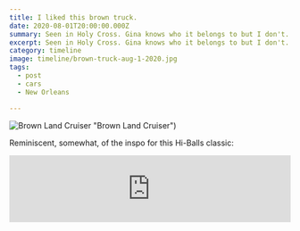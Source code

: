 ```yaml
---
title: I liked this brown truck.
date: 2020-08-01T20:00:00.000Z
summary: Seen in Holy Cross. Gina knows who it belongs to but I don't.
excerpt: Seen in Holy Cross. Gina knows who it belongs to but I don't.
category: timeline
image: timeline/brown-truck-aug-1-2020.jpg
tags:
  - post 
  - cars
  - New Orleans

---
```


![Brown Land Cruiser](/static/img/timeline/cars/brown-truck-aug-1-2020.jpg) "Brown Land Cruiser")

Reminiscent, somewhat, of the inspo for this Hi-Balls classic:

<iframe style="border: 0; width: 100%; height: 120px;" src="https://bandcamp.com/EmbeddedPlayer/album=2864899534/size=large/bgcol=ffffff/linkcol=0687f5/tracklist=false/artwork=small/track=2330253439/transparent=true/" seamless><a href="https://hiballs.bandcamp.com/album/continental">Continental by The Hi-Balls</a></iframe>

